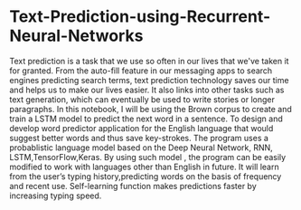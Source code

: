 # Text-Prediction-using-Recurrent-Neural-Networks
Text prediction is a task that we use so often in our lives that we've taken it for granted. From the auto-fill feature in our messaging apps to search engines predicting search terms, text prediction technology saves our time and helps us to make our lives easier. It also links into other tasks such as text generation, which can eventually be used to write stories or longer paragraphs.  In this notebook, I will be using the Brown corpus to create and train a LSTM model to predict the next word in a sentence.
To design and develop word predictor application for the English language that would suggest better words and thus save key-strokes. The program uses a probablistic language model based on the Deep Neural Network, RNN, LSTM,TensorFlow,Keras. By using such model , the program can be easily modified to work with languages other than English in future. It will learn from the user’s typing history,predicting words on the basis of frequency and recent use. Self-learning function makes predictions faster by increasing typing speed.
